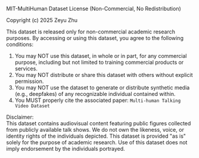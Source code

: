 MIT-MultiHuman Dataset License (Non-Commercial, No Redistribution)

Copyright (c) 2025 Zeyu Zhu

This dataset is released only for non-commercial academic research purposes. By accessing or using this dataset, you agree to the following conditions:

1. You may NOT use this dataset, in whole or in part, for any commercial purpose, including but not limited to training commercial products or services.
2. You may NOT distribute or share this dataset with others without explicit permission.
3. You may NOT use the dataset to generate or distribute synthetic media (e.g., deepfakes) of any recognizable individual contained within.
4. You MUST properly cite the associated paper:  `Multi-human Talking Video Dataset`

Disclaimer:  
This dataset contains audiovisual content featuring public figures collected from publicly available talk shows. We do not own the likeness, voice, or identity rights of the individuals depicted. This dataset is provided "as is" solely for the purpose of academic research. Use of this dataset does not imply endorsement by the individuals portrayed.
